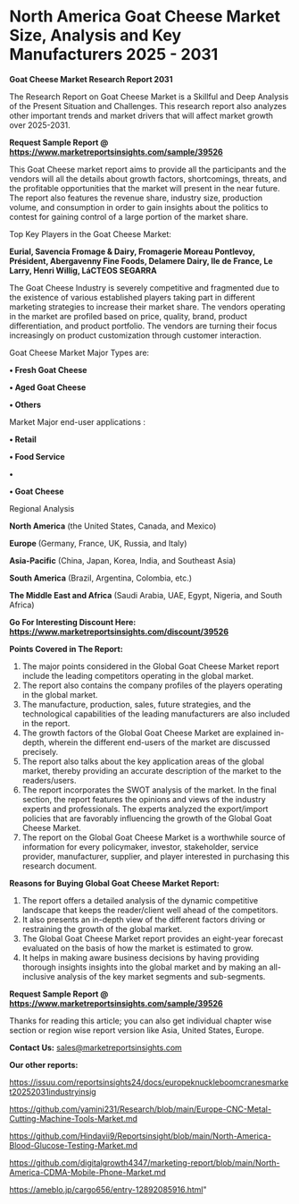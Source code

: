 # North America Goat Cheese Market Size, Analysis and Key Manufacturers 2025 - 2031

<strong>Goat Cheese Market Research Report 2031</strong>

The Research Report on Goat Cheese Market is a Skillful and Deep Analysis of the Present Situation and Challenges. This research report also analyzes other important trends and market drivers that will affect market growth over 2025-2031.

<strong>Request Sample Report @ <a href=https://www.marketreportsinsights.com/sample/39526>https://www.marketreportsinsights.com/sample/39526</a></strong>

This Goat Cheese market report aims to provide all the participants and the vendors will all the details about growth factors, shortcomings, threats, and the profitable opportunities that the market will present in the near future. The report also features the revenue share, industry size, production volume, and consumption in order to gain insights about the politics to contest for gaining control of a large portion of the market share.

Top Key Players in the Goat Cheese Market:

<strong>Eurial, Savencia Fromage & Dairy, Fromagerie Moreau Pontlevoy, Président, Abergavenny Fine Foods, Delamere Dairy, Ile de France, Le Larry, Henri Willig, LáCTEOS SEGARRA</strong>

The Goat Cheese Industry is severely competitive and fragmented due to the existence of various established players taking part in different marketing strategies to increase their market share. The vendors operating in the market are profiled based on price, quality, brand, product differentiation, and product portfolio. The vendors are turning their focus increasingly on product customization through customer interaction.

Goat Cheese Market Major Types are:

<strong>•  Fresh Goat Cheese

•  Aged Goat Cheese

•  Others</strong>

Market Major end-user applications :

<strong>•  Retail

•  Food Service

•  

•  Goat Cheese</strong>

Regional Analysis

</u><strong><b>North America</b></strong> (the United States, Canada, and Mexico)

<strong><b>Europe </b></strong>(Germany, France, UK, Russia, and Italy)

<strong><b>Asia-Pacific</b></strong> (China, Japan, Korea, India, and Southeast Asia)

<strong><b>South America</b></strong> (Brazil, Argentina, Colombia, etc.)

<strong><b>The Middle East and Africa</b></strong> (Saudi Arabia, UAE, Egypt, Nigeria, and South Africa)

<strong>Go For Interesting Discount Here: <a href=https://www.marketreportsinsights.com/discount/39526>https://www.marketreportsinsights.com/discount/39526</a></strong>

<strong>Points Covered in The Report:</strong>
<ol>
  <li>The major points considered in the Global Goat Cheese Market report include the leading competitors operating in the global market.</li>
  <li>The report also contains the company profiles of the players operating in the global market.</li>
  <li>The manufacture, production, sales, future strategies, and the technological capabilities of the leading manufacturers are also included in the report.</li>
  <li>The growth factors of the Global Goat Cheese Market are explained in-depth, wherein the different end-users of the market are discussed precisely.</li>
  <li>The report also talks about the key application areas of the global market, thereby providing an accurate description of the market to the readers/users.</li>
  <li>The report incorporates the SWOT analysis of the market. In the final section, the report features the opinions and views of the industry experts and professionals. The experts analyzed the export/import policies that are favorably influencing the growth of the Global Goat Cheese Market.</li>
  <li>The report on the Global Goat Cheese Market is a worthwhile source of information for every policymaker, investor, stakeholder, service provider, manufacturer, supplier, and player interested in purchasing this research document.</li>
</ol>
<strong>Reasons for Buying Global Goat Cheese Market Report:</strong>

<ol>
  <li>The report offers a detailed analysis of the dynamic competitive landscape that keeps the reader/client well ahead of the competitors.</li>
  <li>It also presents an in-depth view of the different factors driving or restraining the growth of the global market.</li>
  <li>The Global Goat Cheese Market report provides an eight-year forecast evaluated on the basis of how the market is estimated to grow.</li>
  <li>It helps in making aware business decisions by having providing thorough insights insights into the global market and by making an all-inclusive analysis of the key market segments and sub-segments.</li>
</ol>
<strong>Request Sample Report @ <a href=https://www.marketreportsinsights.com/sample/39526>https://www.marketreportsinsights.com/sample/39526</a></strong>


Thanks for reading this article; you can also get individual chapter wise section or region wise report version like Asia, United States, Europe.

<strong>Contact Us:</strong>
sales@marketreportsinsights.com

<strong>Our other reports:</strong>

<a href=https://issuu.com/reportsinsights24/docs/europeknuckleboomcranesmarket20252031industryinsig>https://issuu.com/reportsinsights24/docs/europeknuckleboomcranesmarket20252031industryinsig</a>

<a href=https://github.com/yamini231/Research/blob/main/Europe-CNC-Metal-Cutting-Machine-Tools-Market.md>https://github.com/yamini231/Research/blob/main/Europe-CNC-Metal-Cutting-Machine-Tools-Market.md</a>

<a href=https://github.com/Hindavii9/Reportsinsight/blob/main/North-America-Blood-Glucose-Testing-Market.md>https://github.com/Hindavii9/Reportsinsight/blob/main/North-America-Blood-Glucose-Testing-Market.md</a>

<a href=https://github.com/digitalgrowth4347/marketing-report/blob/main/North-America-CDMA-Mobile-Phone-Market.md>https://github.com/digitalgrowth4347/marketing-report/blob/main/North-America-CDMA-Mobile-Phone-Market.md</a>

<a href=https://ameblo.jp/cargo656/entry-12892085916.html>https://ameblo.jp/cargo656/entry-12892085916.html</a>"
